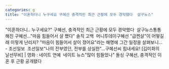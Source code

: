 ```yaml
---
categories: g
title: "이혼하더니 누구세요 구혜선 충격적인 최근 근황에 모두 경악했다  살구뉴스"
---
```

"이혼하더니.. 누구세요?" 구혜선, 충격적인 최근 근황에 모두 경악했다&nbsp;&nbsp;살구뉴스통통해진 구혜선…"마음 힘들어서 살 쪘다" 솔직 고백&nbsp;&nbsp;머니투데이구혜선 "급찐살"이 어떻길래 이렇게 난리지? "마음이 힘들어서 살이 졌어요"라는 해명에 그간 일정을 살펴보니… - 조선일보&nbsp;&nbsp;조선일보"나의 전부였던, 전부를 상실한"…구혜선씨 힘내세요! [김미화의 날선무비] | 영화 : 네이트 연예&nbsp;&nbsp;네이트 뉴스"많이 힘들었나" 돌싱 구혜선, 충격적인 이혼 후 근황 공개됐다&nbsp;